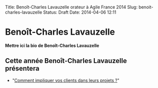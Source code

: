 Title: Benoît-Charles Lavauzelle orateur à Agile France 2014 
Slug: benoit-charles-lavauzelle
Status: Draft
Date: 2014-04-06 12:11

# Benoît-Charles Lavauzelle

**Mettre ici la bio de Benoît-Charles Lavauzelle**
## Cette année Benoît-Charles Lavauzelle présentera

* "[Comment impliquer vos clients dans leurs projets ?](../sessions/comment-impliquer-vos-clients-dans-leurs-projets.html)"


